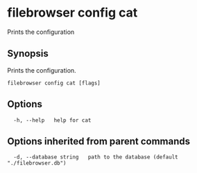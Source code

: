 # filebrowser config cat

Prints the configuration

## Synopsis

Prints the configuration.

```text
filebrowser config cat [flags]
```

## Options

```text
  -h, --help   help for cat
```

## Options inherited from parent commands

```text
  -d, --database string   path to the database (default "./filebrowser.db")
```

